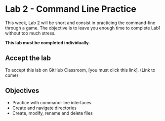 # Lab 2 - Command Line Practice

This week, Lab 2 will be short and consist in practicing the command-line through a game. The objective is to leave you enough time to complete Lab1 without too much stress.

**This lab must be completed individually.**

## Accept the lab

To accept this lab on GitHub Classroom, [you must click this link]. (Link to come)

## Objectives

- Practice with command-line interfaces
- Create and navigate directories
- Create, modify, rename and delete files

